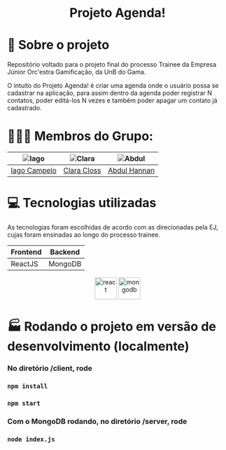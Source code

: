 <h1 align="center"> Projeto Agenda! </h1>

# 📄 Sobre o projeto

 Repositório voltado para o projeto final do processo Trainee da Empresa Júnior Orc'estra Gamificação, da UnB do Gama.

 O intuito do Projeto Agenda! é criar uma agenda onde o usuário possa se cadastrar na aplicação, para assim dentro da agenda poder registrar N contatos, poder editá-los N vezes e também poder apagar um contato já cadastrado.

# 👩🏼‍💻 Membros do Grupo:

|![Iago](https://github.com/iagoscm.png)|![Clara](https://github.com/claricss.png)|![Abdul](https://github.com/hannanhunny01.png)|
|-|-|-|
|[Iago Campelo](https://github.com/iagoscm)|[Clara Closs](https://github.com/claricss)|[Abdul Hannan](https://github.com/hannanhunny01)|

# 💻 Tecnologias utilizadas

As tecnologias foram escolhidas de acordo com as direcionadas pela EJ, cujas foram ensinadas ao longo do processo trainee.
<div align="center" style="display: inline_block">

| Frontend |Backend | 
| - | - | 
| ReactJS | MongoDB |

<img src="https://cdn.jsdelivr.net/gh/devicons/devicon/icons/react/react-original.svg" alt="react" width="50rem"/>
<img src="https://cdn.jsdelivr.net/gh/devicons/devicon/icons/mongodb/mongodb-original-wordmark.svg" alt="mongodb" width="50rem"/>


</div>

# 🏭 Rodando o projeto em versão de desenvolvimento (localmente)

###  No diretório /client, rode 

### `npm install`
### `npm start`

### Com o MongoDB rodando, no diretório /server, rode

### `node index.js`
